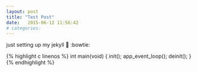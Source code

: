 ```yaml
---
layout: post
title: "Test Post"
date:   2015-06-12 11:56:42
# categories: 
---
```


just setting up my jekyll :metal: :bowtie:  

{% highlight c linenos %}
int main(void) {
  init();
  app_event_loop();
  deinit();
}
{% endhighlight %}
